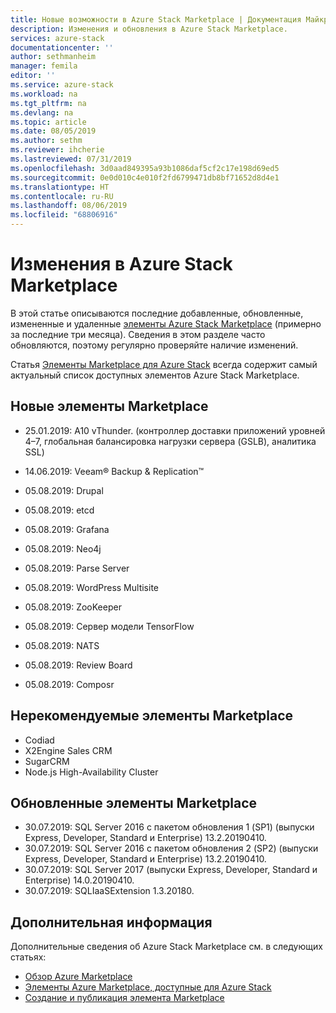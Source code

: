 ```yaml
---
title: Новые возможности в Azure Stack Marketplace | Документация Майкрософт
description: Изменения и обновления в Azure Stack Marketplace.
services: azure-stack
documentationcenter: ''
author: sethmanheim
manager: femila
editor: ''
ms.service: azure-stack
ms.workload: na
ms.tgt_pltfrm: na
ms.devlang: na
ms.topic: article
ms.date: 08/05/2019
ms.author: sethm
ms.reviewer: ihcherie
ms.lastreviewed: 07/31/2019
ms.openlocfilehash: 3d0aad849395a93b1086daf5cf2c17e198d69ed5
ms.sourcegitcommit: 0e0d010c4e010f2fd6799471db8bf71652d8d4e1
ms.translationtype: HT
ms.contentlocale: ru-RU
ms.lasthandoff: 08/06/2019
ms.locfileid: "68806916"
---
```

# <a name="azure-stack-marketplace-changes"></a>Изменения в Azure Stack Marketplace

В этой статье описываются последние добавленные, обновленные, измененные и удаленные [элементы Azure Stack Marketplace](azure-stack-marketplace-azure-items.md) (примерно за последние три месяца). Сведения в этом разделе часто обновляются, поэтому регулярно проверяйте наличие изменений.

Статья [Элементы Marketplace для Azure Stack](azure-stack-marketplace-azure-items.md) всегда содержит самый актуальный список доступных элементов Azure Stack Marketplace.

## <a name="new-marketplace-items"></a>Новые элементы Marketplace

- 25.01.2019: A10 vThunder. (контроллер доставки приложений уровней 4–7, глобальная балансировка нагрузки сервера (GSLB), аналитика SSL)

- 14.06.2019: Veeam® Backup & Replication™

- 05.08.2019: Drupal

- 05.08.2019: etcd

- 05.08.2019: Grafana

- 05.08.2019: Neo4j

- 05.08.2019: Parse Server

- 05.08.2019: WordPress Multisite

- 05.08.2019: ZooKeeper

- 05.08.2019: Сервер модели TensorFlow

- 05.08.2019: NATS

- 05.08.2019: Review Board

- 05.08.2019: Composr

## <a name="deprecated-marketplace-items"></a>Нерекомендуемые элементы Marketplace

- Codiad
- X2Engine Sales CRM
- SugarCRM
- Node.js High-Availability Cluster

## <a name="updated-marketplace-items"></a>Обновленные элементы Marketplace

- 30.07.2019: SQL Server 2016 с пакетом обновления 1 (SP1) (выпуски Express, Developer, Standard и Enterprise) 13.2.20190410.
- 30.07.2019: SQL Server 2016 с пакетом обновления 2 (SP2) (выпуски Express, Developer, Standard и Enterprise) 13.2.20190410.
- 30.07.2019: SQL Server 2017 (выпуски Express, Developer, Standard и Enterprise) 14.0.20190410.
- 30.07.2019: SQLIaaSExtension 1.3.20180.

## <a name="next-steps"></a>Дополнительная информация

Дополнительные сведения об Azure Stack Marketplace см. в следующих статьях:

- [Обзор Azure Marketplace](azure-stack-marketplace.md)
- [Элементы Azure Marketplace, доступные для Azure Stack](azure-stack-marketplace-azure-items.md)
- [Создание и публикация элемента Marketplace](azure-stack-create-and-publish-marketplace-item.md)

